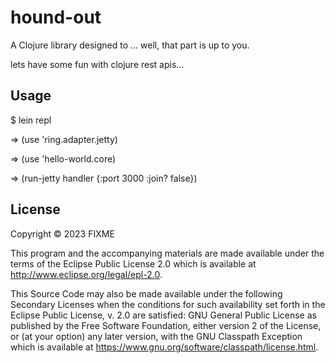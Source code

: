 # hound-out

A Clojure library designed to ... well, that part is up to you.

lets have some fun with clojure rest apis...

## Usage

$ lein repl

=> (use 'ring.adapter.jetty)

=> (use 'hello-world.core)

=> (run-jetty handler {:port 3000
                       :join? false})

## License

Copyright © 2023 FIXME

This program and the accompanying materials are made available under the
terms of the Eclipse Public License 2.0 which is available at
http://www.eclipse.org/legal/epl-2.0.

This Source Code may also be made available under the following Secondary
Licenses when the conditions for such availability set forth in the Eclipse
Public License, v. 2.0 are satisfied: GNU General Public License as published by
the Free Software Foundation, either version 2 of the License, or (at your
option) any later version, with the GNU Classpath Exception which is available
at https://www.gnu.org/software/classpath/license.html.
